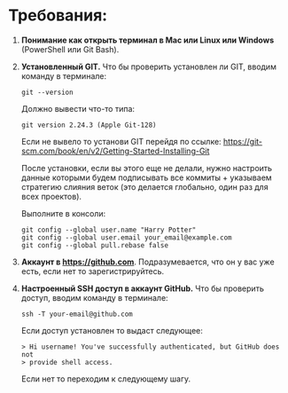 # Требования:

1. **Понимание как открыть терминал в Mac или Linux или Windows** (PowerShell или Git Bash).
2. **Установленный GIT.** Что бы проверить установлен ли GIT, вводим команду в терминале:
    ```
    git --version
    ```
   Должно вывести что-то типа:
    ```
    git version 2.24.3 (Apple Git-128)
    ```
   Если не вывело то установи GIT перейдя по ссылке: https://git-scm.com/book/en/v2/Getting-Started-Installing-Git

   После установки, если вы этого еще не делали, нужно настроить данные которыми будем подписывать все коммиты + указываем стратегию слияния веток (это делается глобально, один раз для всех проектов).

   Выполните в консоли:
    ```
    git config --global user.name "Harry Potter"
    git config --global user.email your_email@example.com
    git config --global pull.rebase false
    ```
3. **Аккаунт в https://github.com**. Подразумевается, что он у вас уже есть, если нет то зарегистрируйтесь.
4. **Настроенный SSH доступ в аккаунт GitHub.** Что бы проверить доступ, вводим команду в терминале:
    ```
    ssh -T your-email@github.com
    ```
   Если доступ установлен то выдаст следующее:
    ```
    > Hi username! You've successfully authenticated, but GitHub does not 
    > provide shell access.
    ```
   Если нет то переходим к следующему шагу.

